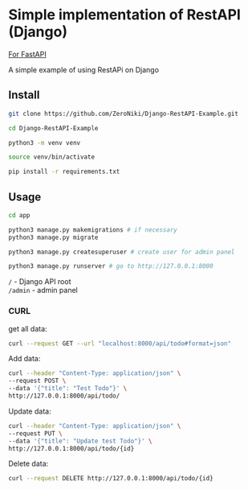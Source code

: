 # Simple implementation of RestAPI (Django)

[For FastAPI](https://github.com/ZeroNiki/FastAPI-RestAPI-Example)<br>

A simple example of using RestAPi on Django

## Install

```bash
git clone https://github.com/ZeroNiki/Django-RestAPI-Example.git

cd Django-RestAPI-Example
```

```bash
python3 -m venv venv

source venv/bin/activate
```

```bash
pip install -r requirements.txt
```

## Usage

```bash
cd app

python3 manage.py makemigrations # if necessary
python3 manage.py migrate

python3 manage.py createsuperuser # create user for admin panel

python3 manage.py runserver # go to http://127.0.0.1:8000
```

`/` - Django API root <br>
`/admin` - admin panel

### CURL

get all data:

```bash
curl --request GET --url "localhost:8000/api/todo#format=json"
```

Add data:

```bash
curl --header "Content-Type: application/json" \
--request POST \
--data '{"title": "Test Todo"}' \
http://127.0.0.1:8000/api/todo/
```

Update data:

```bash
curl --header "Content-Type: application/json" \
--request PUT \
--data '{"title": "Update test Todo"}' \
http://127.0.0.1:8000/api/todo/{id}
```

Delete data:

```bash
curl --request DELETE http://127.0.0.1:8000/api/todo/{id}
```
